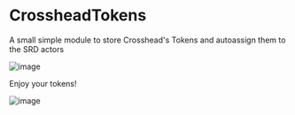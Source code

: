 # CrossheadTokens
A small simple module to store Crosshead's Tokens and autoassign them to the SRD actors

![image](https://user-images.githubusercontent.com/86370342/218909812-72cbbca8-4ea6-4632-9fba-5eca727be86a.png)

Enjoy your tokens!

![image](https://user-images.githubusercontent.com/86370342/218910669-579b1e4e-81c2-4c01-a446-5a8387a983c7.png)
